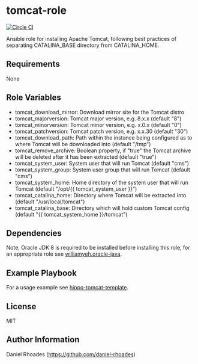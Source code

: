 tomcat-role
=================
[![Circle CI](https://circleci.com/gh/daniel-rhoades/tomcat-role.svg?style=svg&circle-token=a5a237c5743c1ed05e5d3f0c3f6710152e9991fc)](https://circleci.com/gh/daniel-rhoades/tomcat-role)

Ansible role for installing Apache Tomcat, following best practices of separating CATALINA_BASE directory from CATALINA_HOME.

Requirements
------------
None

Role Variables
--------------
- tomcat_download_mirror: Download mirror site for the Tomcat distro
- tomcat_majorversion: Tomcat major version, e.g. 8.x.x (default "8")
- tomcat_minorversion: Tomcat minor version, e.g. x.0.x (default "0")
- tomcat_patchversion: Tomcat patch version, e.g. x.x.30 (default "30")
- tomcat_download_path: Path within the instance being configured as to where Tomcat will be downloaded into (default "/tmp")
- tomcat_remove_archive: Boolean property, if "true" the Tomcat archive will be deleted after it has been extracted (default "true")
- tomcat_system_user: System user that will run Tomcat (default "cms")
- tomcat_system_group: System user group that will run Tomcat (default "cms")
- tomcat_system_home: Home directory of the system user that will run Tomcat (default "/opt/{{ tomcat_system_user }}")
- tomcat_catalina_home: Directory where Tomcat will be extracted into (default "/usr/local/tomcat")
- tomcat_catalina_base: Directory which will hold custom Tomcat config (default "{{ tomcat_system_home }}/tomcat")

Dependencies
------------
Note, Oracle JDK 8 is required to be installed before installing this role, for an appropriate role see [williamyeh.oracle-java](https://github.com/William-Yeh/ansible-oracle-java).

Example Playbook
----------------
For a usage example see [hippo-tomcat-template](https://github.com/daniel-rhoades/hippo-tomcat-template).

License
-------
MIT

Author Information
------------------
Daniel Rhoades (https://github.com/daniel-rhoades)
